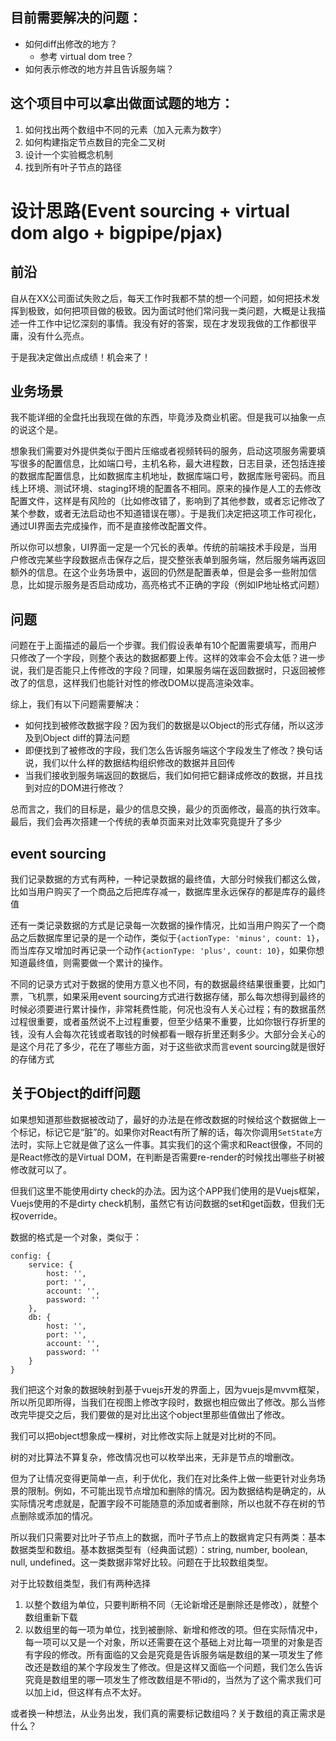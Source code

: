 

## 目前需要解决的问题：

- 如何diff出修改的地方？
	- 参考 virtual dom tree？
- 如何表示修改的地方并且告诉服务端？

## 这个项目中可以拿出做面试题的地方：

1. 如何找出两个数组中不同的元素（加入元素为数字）
2. 如何构建指定节点数目的完全二叉树
3. 设计一个实验概念机制
4. 找到所有叶子节点的路径

# 设计思路(Event sourcing + virtual dom algo + bigpipe/pjax)

## 前沿

自从在XX公司面试失败之后，每天工作时我都不禁的想一个问题，如何把技术发挥到极致，如何把项目做的极致。因为面试时他们常问我一类问题，大概是让我描述一件工作中记忆深刻的事情。我没有好的答案，现在才发现我做的工作都很平庸，没有什么亮点。

于是我决定做出点成绩！机会来了！

## 业务场景

我不能详细的全盘托出我现在做的东西，毕竟涉及商业机密。但是我可以抽象一点的说这个是。

想象我们需要对外提供类似于图片压缩或者视频转码的服务，启动这项服务需要填写很多的配置信息，比如端口号，主机名称，最大进程数，日志目录，还包括连接的数据库配置信息，比如数据库主机地址，数据库端口号，数据库账号密码。而且线上环境、测试环境、staging环境的配置各不相同。原来的操作是人工的去修改配置文件，这样是有风险的（比如修改错了，影响到了其他参数，或者忘记修改了某个参数，或者无法启动也不知道错误在哪）。于是我们决定把这项工作可视化，通过UI界面去完成操作，而不是直接修改配置文件。

所以你可以想象，UI界面一定是一个冗长的表单。传统的前端技术手段是，当用户修改完某些字段数据点击保存之后，提交整张表单到服务端，然后服务端再返回额外的信息。在这个业务场景中，返回的仍然是配置表单，但是会多一些附加信息，比如提示服务是否启动成功，高亮格式不正确的字段（例如IP地址格式问题）

## 问题

问题在于上面描述的最后一个步骤。我们假设表单有10个配置需要填写，而用户只修改了一个字段，则整个表达的数据都要上传。这样的效率会不会太低？进一步说，我们是否能只上传修改的字段？同理，如果服务端在返回数据时，只返回被修改了的信息，这样我们也能针对性的修改DOM以提高渲染效率。

综上，我们有以下问题需要解决：

- 如何找到被修改数据字段？因为我们的数据是以Object的形式存储，所以这涉及到Object diff的算法问题
- 即便找到了被修改的字段，我们怎么告诉服务端这个字段发生了修改？换句话说，我们以什么样的数据结构组织修改的数据并且回传
- 当我们接收到服务端返回的数据后，我们如何把它翻译成修改的数据，并且找到对应的DOM进行修改？

总而言之，我们的目标是，最少的信息交换，最少的页面修改，最高的执行效率。最后，我们会再次搭建一个传统的表单页面来对比效率究竟提升了多少

## event sourcing

我们记录数据的方式有两种，一种记录数据的最终值，大部分时候我们都这么做，比如当用户购买了一个商品之后把库存减一，数据库里永远保存的都是库存的最终值

还有一类记录数据的方式是记录每一次数据的操作情况，比如当用户购买了一个商品之后数据库里记录的是一个动作，类似于`{actionType: 'minus', count: 1}`，而当库存又增加时再记录一个动作`{actionType: 'plus', count: 10}`，如果你想知道最终值，则需要做一个累计的操作。

不同的记录方式对于数据的使用方意义也不同，有的数据最终结果很重要，比如门票，飞机票，如果采用event sourcing方式进行数据存储，那么每次想得到最终的时候必须要进行累计操作，非常耗费性能，何况也没有人关心过程；有的数据虽然过程很重要，或者虽然说不上过程重要，但至少结果不重要，比如你银行存折里的钱，没有人会每次花钱或者取钱的时候都看一眼存折里还剩多少。大部分会关心的是这个月花了多少，花在了哪些方面，对于这些欲求而言event sourcing就是很好的存储方式

## 关于Object的diff问题

如果想知道那些数据被改动了，最好的办法是在修改数据的时候给这个数据做上一个标记，标记它是“脏”的。如果你对React有所了解的话，每次你调用`SetState`方法时，实际上它就是做了这么一件事。其实我们的这个需求和React很像，不同的是React修改的是Virtual DOM，在判断是否需要re-render的时候找出哪些子树被修改就可以了。

但我们这里不能使用dirty check的办法。因为这个APP我们使用的是Vuejs框架，Vuejs使用的不是dirty check机制，虽然它有访问数据的set和get函数，但我们无权override。

数据的格式是一个对象，类似于：
```
config: {
	service: {
		host: '',
		port: '',
		account: '',
		password: ''
	},
	db: {
		host: '',
		port: '',
		account: '',
		password: ''
	}
}
```
我们把这个对象的数据映射到基于vuejs开发的界面上，因为vuejs是mvvm框架，所以所见即所得，当我们在视图上修改字段时，数据也相应做出了修改。那么当修改完毕提交之后，我们要做的是对比出这个object里那些值做出了修改。

我们可以把object想象成一棵树，对比修改实际上就是对比树的不同。

树的对比算法不算复杂，修改情况也可以枚举出来，无非是节点的增删改。

但为了让情况变得更简单一点，利于优化，我们在对比条件上做一些更针对业务场景的限制。例如，不可能出现节点增加和删除的情况。因为数据结构是确定的，从实际情况考虑就是，配置字段不可能随意的添加或者删除，所以也就不存在树的节点删除或添加的情况。

所以我们只需要对比叶子节点上的数据，而叶子节点上的数据肯定只有两类：基本数据类型和数组。基本数据类型有（经典面试题）：string, number, boolean, null, undefined。这一类数据非常好比较。问题在于比较数组类型。

对于比较数组类型，我们有两种选择
1. 以整个数组为单位，只要判断稍不同（无论新增还是删除还是修改），就整个数组重新下载
2. 以数组里的每一项为单位，找到被删除、新增和修改的项。但在实际情况中，每一项可以又是一个对象，所以还需要在这个基础上对比每一项里的对象是否有字段的修改。所有面临的又会是究竟是告诉服务端是数组的某一项发生了修改还是数组的某个字段发生了修改。但是这样又面临一个问题，我们怎么告诉究竟是数组里的哪一项发生了修改数组是不带id的，当然为了这个需求我们可以加上id，但这样有点不太好。

或者换一种想法，从业务出发，我们真的需要标记数组吗？关于数组的真正需求是什么？

